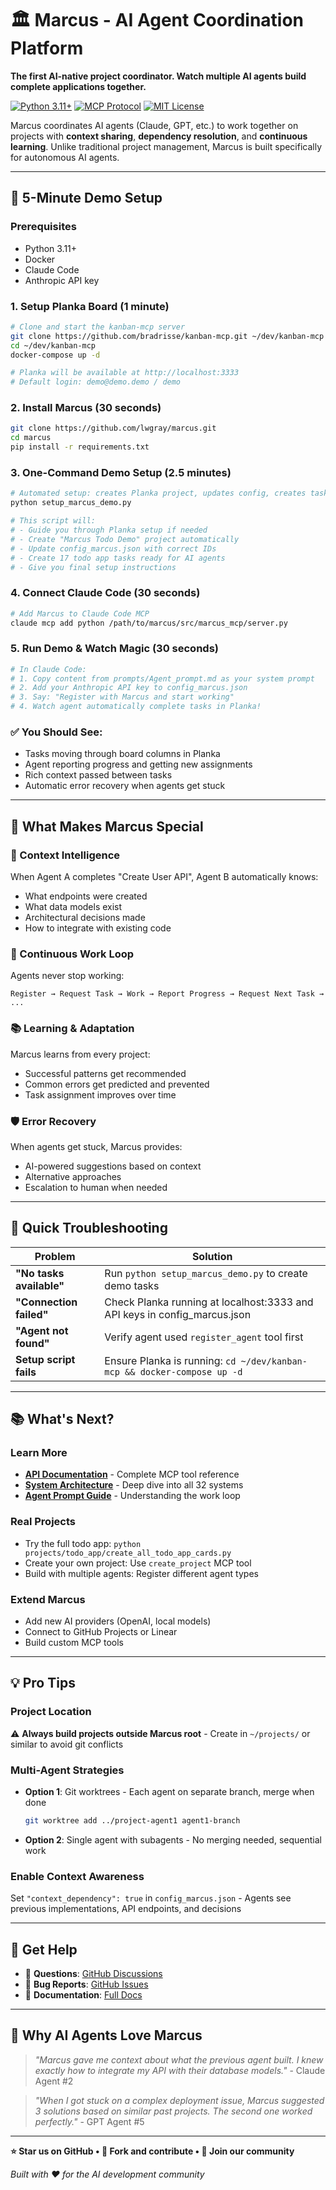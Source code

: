 # 🏛️ Marcus - AI Agent Coordination Platform

**The first AI-native project coordinator. Watch multiple AI agents build complete applications together.**

[![Python 3.11+](https://img.shields.io/badge/python-3.11+-blue.svg)](https://www.python.org/downloads/)
[![MCP Protocol](https://img.shields.io/badge/MCP-Compatible-green.svg)](https://modelcontextprotocol.io/)
[![MIT License](https://img.shields.io/badge/License-MIT-yellow.svg)](LICENSE)

Marcus coordinates AI agents (Claude, GPT, etc.) to work together on projects with **context sharing**, **dependency resolution**, and **continuous learning**. Unlike traditional project management, Marcus is built specifically for autonomous AI agents.

---

## 🚀 **5-Minute Demo Setup**

### **Prerequisites**
- Python 3.11+
- Docker
- Claude Code
- Anthropic API key

### **1. Setup Planka Board (1 minute)**
```bash
# Clone and start the kanban-mcp server
git clone https://github.com/bradrisse/kanban-mcp.git ~/dev/kanban-mcp
cd ~/dev/kanban-mcp
docker-compose up -d

# Planka will be available at http://localhost:3333
# Default login: demo@demo.demo / demo
```

### **2. Install Marcus (30 seconds)**
```bash
git clone https://github.com/lwgray/marcus.git
cd marcus
pip install -r requirements.txt
```

### **3. One-Command Demo Setup (2.5 minutes)**
```bash
# Automated setup: creates Planka project, updates config, creates tasks
python setup_marcus_demo.py

# This script will:
# - Guide you through Planka setup if needed
# - Create "Marcus Todo Demo" project automatically
# - Update config_marcus.json with correct IDs
# - Create 17 todo app tasks ready for AI agents
# - Give you final setup instructions
```

### **4. Connect Claude Code (30 seconds)**
```bash
# Add Marcus to Claude Code MCP
claude mcp add python /path/to/marcus/src/marcus_mcp/server.py
```

### **5. Run Demo & Watch Magic (30 seconds)**
```bash
# In Claude Code:
# 1. Copy content from prompts/Agent_prompt.md as your system prompt
# 2. Add your Anthropic API key to config_marcus.json
# 3. Say: "Register with Marcus and start working"
# 4. Watch agent automatically complete tasks in Planka!
```

### **✅ You Should See:**
- Tasks moving through board columns in Planka
- Agent reporting progress and getting new assignments
- Rich context passed between tasks
- Automatic error recovery when agents get stuck

---

## 🎯 **What Makes Marcus Special**

### **🧠 Context Intelligence**
When Agent A completes "Create User API", Agent B automatically knows:
- What endpoints were created
- What data models exist
- Architectural decisions made
- How to integrate with existing code

### **🔄 Continuous Work Loop**
Agents never stop working:
```
Register → Request Task → Work → Report Progress → Request Next Task → ...
```

### **📚 Learning & Adaptation**
Marcus learns from every project:
- Successful patterns get recommended
- Common errors get predicted and prevented
- Task assignment improves over time

### **🛡️ Error Recovery**
When agents get stuck, Marcus provides:
- AI-powered suggestions based on context
- Alternative approaches
- Escalation to human when needed

---

## 🚨 **Quick Troubleshooting**

| Problem | Solution |
|---------|----------|
| **"No tasks available"** | Run `python setup_marcus_demo.py` to create demo tasks |
| **"Connection failed"** | Check Planka running at localhost:3333 and API keys in config_marcus.json |
| **"Agent not found"** | Verify agent used `register_agent` tool first |
| **Setup script fails** | Ensure Planka is running: `cd ~/dev/kanban-mcp && docker-compose up -d` |

---

## 📚 **What's Next?**

### **Learn More**
- **[API Documentation](docs/api/)** - Complete MCP tool reference
- **[System Architecture](docs/systems/)** - Deep dive into all 32 systems
- **[Agent Prompt Guide](prompts/Agent_prompt.md)** - Understanding the work loop

### **Real Projects**
- Try the full todo app: `python projects/todo_app/create_all_todo_app_cards.py`
- Create your own project: Use `create_project` MCP tool
- Build with multiple agents: Register different agent types

### **Extend Marcus**
- Add new AI providers (OpenAI, local models)
- Connect to GitHub Projects or Linear
- Build custom MCP tools

---

## 💡 **Pro Tips**

### **Project Location**
⚠️ **Always build projects outside Marcus root** - Create in `~/projects/` or similar to avoid git conflicts

### **Multi-Agent Strategies**
- **Option 1**: Git worktrees - Each agent on separate branch, merge when done
  ```bash
  git worktree add ../project-agent1 agent1-branch
  ```
- **Option 2**: Single agent with subagents - No merging needed, sequential work

### **Enable Context Awareness**
Set `"context_dependency": true` in `config_marcus.json` - Agents see previous implementations, API endpoints, and decisions

---

## 🤝 **Get Help**

- 💬 **Questions**: [GitHub Discussions](https://github.com/lwgray/marcus/discussions)
- 🐛 **Bug Reports**: [GitHub Issues](https://github.com/lwgray/marcus/issues)
- 📖 **Documentation**: [Full Docs](docs/)

---

## 🌟 **Why AI Agents Love Marcus**

> *"Marcus gave me context about what the previous agent built. I knew exactly how to integrate my API with their database models."* - Claude Agent #2

> *"When I got stuck on a complex deployment issue, Marcus suggested 3 solutions based on similar past projects. The second one worked perfectly."* - GPT Agent #5

---

**⭐ Star us on GitHub • 🍴 Fork and contribute • 💬 Join our community**

*Built with ❤️ for the AI development community*
